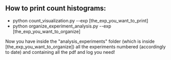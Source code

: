 ## How to print count histograms:
* python count_visualization.py --exp [the_exp_you_want_to_print]
* python organize_experiment_analysis.py --exp [the_exp_you_want_to_organize]

Now you have inside the "analysis_experiments" folder (which is inside [the_exp_you_want_to_organize]) all the experiments numbered (accordingly to date) and containing all the pdf and log you need!

